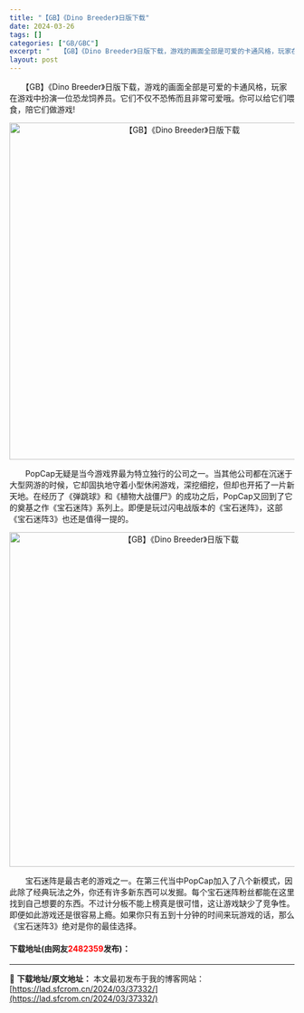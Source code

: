 ```yaml
---
title: "【GB】《Dino Breeder》日版下载"
date: 2024-03-26
tags: []
categories: ["GB/GBC"]
excerpt: "　　【GB】《Dino Breeder》日版下载，游戏的画面全部是可爱的卡通风格，玩家在游戏中扮演一位恐龙饲养员。它们不仅不恐怖而且非常可爱哦。你可以给它们喂食，陪它们做游戏! 　　PopCap无疑是当今游戏界最为特立独行的公司之一。当其他公司都在沉迷于大型网游的时候，它却固执地守着小型休闲游戏，深&hellip;"
layout: post
---
```


 <p>　　【GB】《Dino Breeder》日版下载，游戏的画面全部是可爱的卡通风格，玩家在游戏中扮演一位恐龙饲养员。它们不仅不恐怖而且非常可爱哦。你可以给它们喂食，陪它们做游戏!</p> <p align="center"><img align="" border="0" src="https://lad.sfcrom.cn/wp-content/uploads/2024/03/20240326_66027f97d8fa9.png" width="595" alt="【GB】《Dino Breeder》日版下载" /></p> <p>　　PopCap无疑是当今游戏界最为特立独行的公司之一。当其他公司都在沉迷于大型网游的时候，它却固执地守着小型休闲游戏，深挖细挖，但却也开拓了一片新天地。在经历了《弹跳球》和《植物大战僵尸》的成功之后，PopCap又回到了它的奠基之作《宝石迷阵》系列上。即便是玩过闪电战版本的《宝石迷阵》，这部《宝石迷阵3》也还是值得一提的。</p> <p align="center"><img align="" border="0" src="https://lad.sfcrom.cn/wp-content/uploads/2024/03/20240326_66027f9893a16.png" width="591" alt="【GB】《Dino Breeder》日版下载" /></p> <p>　　宝石迷阵是最古老的游戏之一。在第三代当中PopCap加入了八个新模式，因此除了经典玩法之外，你还有许多新东西可以发掘。每个宝石迷阵粉丝都能在这里找到自己想要的东西。不过计分板不能上榜真是很可惜，这让游戏缺少了竞争性。即便如此游戏还是很容易上瘾。如果你只有五到十分钟的时间来玩游戏的话，那么《宝石迷阵3》绝对是你的最佳选择。</p> <p><h4>下载地址(由网友<font color="red">2482359</font>发布)：</h4></p> 

---
📖 **下载地址/原文地址：** 本文最初发布于我的博客网站：[https://lad.sfcrom.cn/2024/03/37332/](https://lad.sfcrom.cn/2024/03/37332/)
